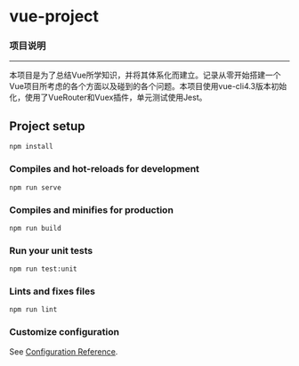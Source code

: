 # vue-project

### 项目说明

---

​	本项目是为了总结Vue所学知识，并将其体系化而建立。记录从零开始搭建一个Vue项目所考虑的各个方面以及碰到的各个问题。本项目使用vue-cli4.3版本初始化，使用了VueRouter和Vuex插件，单元测试使用Jest。

## Project setup

```
npm install
```

### Compiles and hot-reloads for development
```
npm run serve
```

### Compiles and minifies for production
```
npm run build
```

### Run your unit tests
```
npm run test:unit
```

### Lints and fixes files
```
npm run lint
```

### Customize configuration
See [Configuration Reference](https://cli.vuejs.org/config/).
